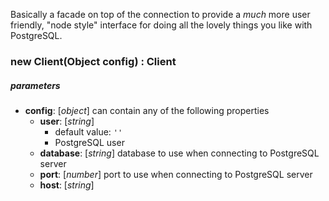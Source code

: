 Basically a facade on top of the connection to provide a _much_ more user friendly, "node style" interface for doing all the lovely things you like with PostgreSQL.

### new Client(Object config) : Client

##### parameters

- __config__: [_object_] can contain any of the following properties
  - __user__: [_string_] 
    - default value: `''`
    - PostgreSQL user
  - __database__: [_string_] database to use when connecting to PostgreSQL server
  - __port__: [_number_] port to use when connecting to PostgreSQL server
  - __host__: [_string_]